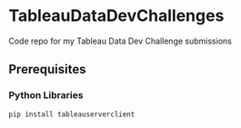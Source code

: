 # TableauDataDevChallenges
Code repo for my Tableau Data Dev Challenge submissions


## Prerequisites

### Python Libraries
`pip install tableauserverclient`
